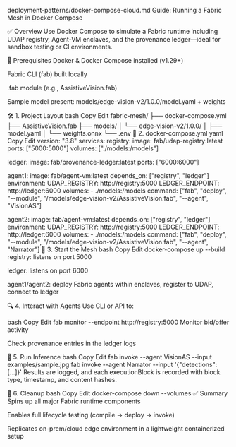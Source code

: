 deployment-patterns/docker-compose-cloud.md
Guide: Running a Fabric Mesh in Docker Compose

✅ Overview
Use Docker Compose to simulate a Fabric runtime including UDAP registry, Agent-VM enclaves, and the provenance ledger—ideal for sandbox testing or CI environments.

🧱 Prerequisites
Docker & Docker Compose installed (v1.29+)

Fabric CLI (fab) built locally

.fab module (e.g., AssistiveVision.fab)

Sample model present: models/edge-vision-v2/1.0.0/model.yaml + weights

🛠️ 1. Project Layout
bash
Copy
Edit
fabric-mesh/
├── docker-compose.yml
├── AssistiveVision.fab
├── models/
│   └── edge-vision-v2/1.0.0/
│       ├── model.yaml
│       └── weights.onnx
└── .env
📝 2. docker-compose.yml
yaml
Copy
Edit
version: "3.8"
services:
  registry:
    image: fab/udap-registry:latest
    ports: ["5000:5000"]
    volumes: ["./models:/models"]

  ledger:
    image: fab/provenance-ledger:latest
    ports: ["6000:6000"]

  agent1:
    image: fab/agent-vm:latest
    depends_on: ["registry", "ledger"]
    environment:
      UDAP_REGISTRY: http://registry:5000
      LEDGER_ENDPOINT: http://ledger:6000
    volumes:
      - ./models:/models
    command: ["fab", "deploy", "--module", "/models/edge-vision-v2/AssistiveVision.fab", "--agent", "VisionAS"]

  agent2:
    image: fab/agent-vm:latest
    depends_on: ["registry", "ledger"]
    environment:
      UDAP_REGISTRY: http://registry:5000
      LEDGER_ENDPOINT: http://ledger:6000
    volumes:
      - ./models:/models
    command: ["fab", "deploy", "--module", "/models/edge-vision-v2/AssistiveVision.fab", "--agent", "Narrator"]
🚀 3. Start the Mesh
bash
Copy
Edit
docker-compose up --build
registry: listens on port 5000

ledger: listens on port 6000

agent1/agent2: deploy Fabric agents within enclaves, register to UDAP, connect to ledger

🔍 4. Interact with Agents
Use CLI or API to:

bash
Copy
Edit
fab monitor --endpoint http://registry:5000
Monitor bid/offer activity

Check provenance entries in the ledger logs

🧪 5. Run Inference
bash
Copy
Edit
fab invoke --agent VisionAS --input examples/sample.jpg
fab invoke --agent Narrator --input '{"detections": [...]}'
Results are logged, and each executionBlock is recorded with block type, timestamp, and content hashes.

🔧 6. Cleanup
bash
Copy
Edit
docker-compose down --volumes
✅ Summary
Spins up all major Fabric runtime components

Enables full lifecycle testing (compile → deploy → invoke)

Replicates on-prem/cloud edge environment in a lightweight containerized setup
